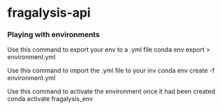 # fragalysis-api



### Playing with environments
Use this command to export your env to a .yml file
conda env export > environment.yml

Use this command to import the .yml file to your inv
conda env create -f environment.yml

Use this command to activate the environment once it had been created
conda activate fragalysis_env

